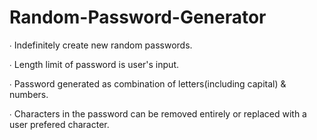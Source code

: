 # Random-Password-Generator
 ∙ Indefinitely create new random passwords.

 ∙ Length limit of password is user's input.
 
 ∙ Password generated as combination of letters(including capital) & numbers.
 
 ∙ Characters in the password can be removed entirely or replaced with a user prefered character.
